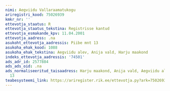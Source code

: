 ```yaml
---
nimi: Aegviidu Vallaraamatukogu
ariregistri_kood: 75026939
kmkr_nr: ''
ettevotja_staatus: R
ettevotja_staatus_tekstina: Registrisse kantud
ettevotja_esmakande_kpv: 11.04.2001
ettevotja_aadress: .na
asukoht_ettevotja_aadressis: Piibe mnt 13
asukoha_ehak_kood: 1088
asukoha_ehak_tekstina: Aegviidu alev, Anija vald, Harju maakond
indeks_ettevotja_aadressis: '74501'
ads_adr_id: 2577884
ads_ads_oid: .na
ads_normaliseeritud_taisaadress: Harju maakond, Anija vald, Aegviidu alev, Piibe mnt
  13
teabesysteemi_link: https://ariregister.rik.ee/ettevotja.py?ark=75026939&ref=rekvisiidid
---
```

